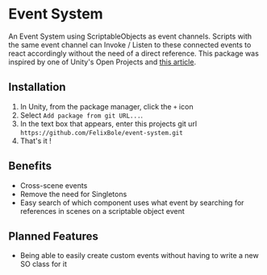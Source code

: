 # Event System

An Event System using ScriptableObjects as event channels. Scripts with the same event channel can Invoke / Listen to these connected events to react accordingly without the need of a direct reference. This package was inspired by one of Unity's Open Projects and [this article](https://unity.com/how-to/architect-game-code-scriptable-objects).

## Installation

1. In Unity, from the package manager, click the `+` icon
2. Select `Add package from git URL...`.
3. In the text box that appears, enter this projects git url `https://github.com/FelixBole/event-system.git` 
4. That's it !

## Benefits

- Cross-scene events
- Remove the need for Singletons
- Easy search of which component uses what event by searching for references in scenes on a scriptable object event

## Planned Features

- Being able to easily create custom events without having to write a new SO class for it